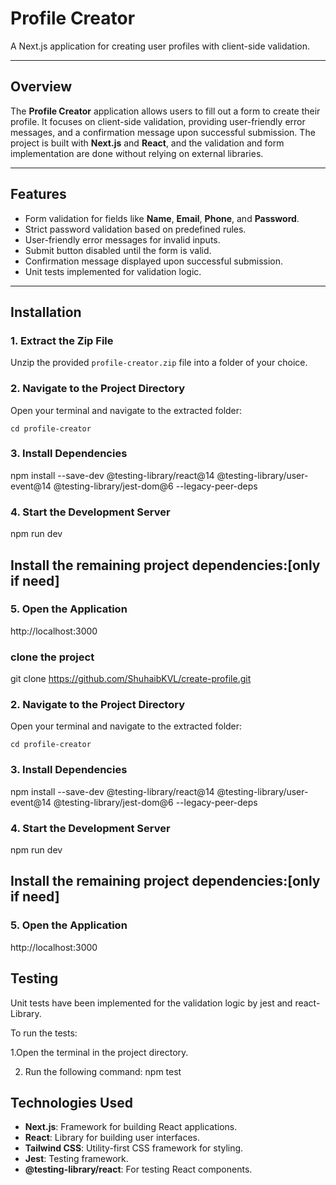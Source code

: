# Profile Creator

A Next.js application for creating user profiles with client-side validation.

---

## Overview
The **Profile Creator** application allows users to fill out a form to create their profile. 
It focuses on client-side validation, providing user-friendly error messages, and a confirmation message upon successful submission. 
The project is built with **Next.js** and **React**, and the validation and form implementation are done without relying on external libraries.

---

## Features
- Form validation for fields like **Name**, **Email**, **Phone**, and **Password**.
- Strict password validation based on predefined rules.
- User-friendly error messages for invalid inputs.
- Submit button disabled until the form is valid.
- Confirmation message displayed upon successful submission.
- Unit tests implemented for validation logic.

---

## Installation

### 1. Extract the Zip File
Unzip the provided `profile-creator.zip` file into a folder of your choice.

### 2. Navigate to the Project Directory
Open your terminal and navigate to the extracted folder:

`cd profile-creator`

### 3. Install Dependencies
npm install --save-dev @testing-library/react@14 @testing-library/user-event@14 @testing-library/jest-dom@6 --legacy-peer-deps

### 4. Start the Development Server
npm run dev

## Install the remaining project dependencies:[only if need]

### 5. Open the Application

http://localhost:3000



### clone the project
git clone https://github.com/ShuhaibKVL/create-profile.git

### 2. Navigate to the Project Directory
Open your terminal and navigate to the extracted folder:

`cd profile-creator`

### 3. Install Dependencies
npm install --save-dev @testing-library/react@14 @testing-library/user-event@14 @testing-library/jest-dom@6 --legacy-peer-deps

### 4. Start the Development Server
npm run dev

## Install the remaining project dependencies:[only if need]

### 5. Open the Application

http://localhost:3000


## Testing
Unit tests have been implemented for the validation logic by jest and react-Library.

 To run the tests:

 1.Open the terminal in the project directory.

2. Run the following command:
   npm test


## Technologies Used
- **Next.js**: Framework for building React applications.
- **React**: Library for building user interfaces.
- **Tailwind CSS**: Utility-first CSS framework for styling.
- **Jest**: Testing framework.
- **@testing-library/react**: For testing React components.

